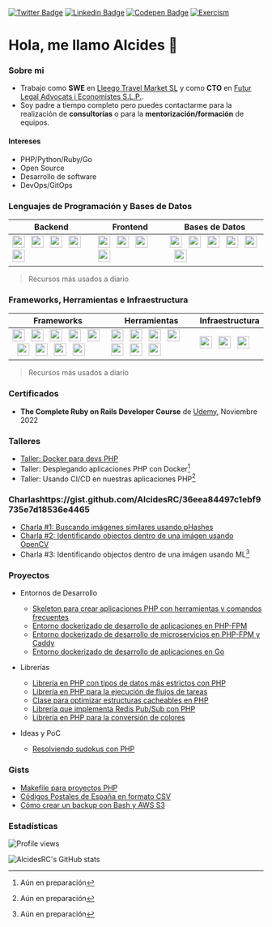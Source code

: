 [![Twitter Badge](https://img.shields.io/badge/-@AlcidesRC-1ca0f1?style=flat-square&labelColor=1ca0f1&logo=twitter&logoColor=white&link=https://twitter.com/alcidesrc)](https://twitter.com/alcidesrc) [![Linkedin Badge](https://img.shields.io/badge/-AlcidesRC-blue?style=flat-square&logo=Linkedin&logoColor=white&link=https://www.linkedin.com/in/alcidesrc/)](https://www.linkedin.com/in/alcidesrc/) [![Codepen Badge](https://img.shields.io/badge/-AlcidesRC-black?style=flat-square&logo=Codepen&logoColor=white&link=https://codepen.io/alcidesrc/)](https://codepen.io/alcidesrc/) [![Exercism](https://img.shields.io/badge/-AlcidesRC-purple?style=flat-square&logo=Exercism&logoColor=white&link=https://exercism.org/profiles/AlcidesRC/)](https://exercism.org/profiles/AlcidesRC)


# Hola, me llamo Alcides 👋

### Sobre mi

- Trabajo como **SWE** en [Lleego Travel Market SL](https://lleego.com) y como **CTO** en [Futur Legal Advocats i Economistes S.L.P.](https://futurlegal.com).
- Soy padre a tiempo completo pero puedes contactarme para la realización de **consultorías** o para la **mentorización/formación** de equipos.

#### Intereses

- PHP/Python/Ruby/Go
- Open Source
- Desarrollo de software
- DevOps/GitOps

### Lenguajes de Programación y Bases de Datos

<table>
  <thead>
    <tr>
      <th>Backend</th>
      <th>Frontend</th>
      <th>Bases de Datos</th>
    </tr>
  </thead>
  <tbody>
    <tr>
      <td>
        <img height="24" width="24" src="https://cdnjs.cloudflare.com/ajax/libs/simple-icons/6.8.0/gnubash.svg" /> &nbsp;
        <img height="24" width="24" src="https://cdnjs.cloudflare.com/ajax/libs/simple-icons/6.8.0/php.svg" /> &nbsp;
        <img height="24" width="24" src="https://cdnjs.cloudflare.com/ajax/libs/simple-icons/6.8.0/python.svg" /> &nbsp;
        <img height="24" width="24" src="https://cdnjs.cloudflare.com/ajax/libs/simple-icons/6.8.0/ruby.svg" /> &nbsp;
        <img height="24" width="24" src="https://cdnjs.cloudflare.com/ajax/libs/simple-icons/6.8.0/go.svg" /> &nbsp;
      </td>
      <td>
        <img height="24" width="24" src="https://cdnjs.cloudflare.com/ajax/libs/simple-icons/6.8.0/javascript.svg" /> &nbsp; 
        <img height="24" width="24" src="https://cdnjs.cloudflare.com/ajax/libs/simple-icons/6.8.0/vuedotjs.svg" /> &nbsp; 
        <img height="24" width="24" src="https://cdnjs.cloudflare.com/ajax/libs/simple-icons/6.8.0/angular.svg" /> &nbsp; 
        <img height="24" width="24" src="https://cdnjs.cloudflare.com/ajax/libs/simple-icons/6.8.0/lit.svg" /> &nbsp; 
      </td>
      <td>
        <img height="24" width="24" src="https://cdnjs.cloudflare.com/ajax/libs/simple-icons/6.8.0/mysql.svg" /> &nbsp; 
        <img height="24" width="24" src="https://cdnjs.cloudflare.com/ajax/libs/simple-icons/6.8.0/postgresql.svg" /> &nbsp; 
        <img height="24" width="24" src="https://cdnjs.cloudflare.com/ajax/libs/simple-icons/6.8.0/sqlite.svg" /> &nbsp; 
        <img height="24" width="24" src="https://cdnjs.cloudflare.com/ajax/libs/simple-icons/6.8.0/elasticsearch.svg" /> &nbsp; 
        <img height="24" width="24" src="https://cdnjs.cloudflare.com/ajax/libs/simple-icons/6.8.0/redis.svg" /> &nbsp; 
        <img height="24" width="24" src="https://cdnjs.cloudflare.com/ajax/libs/simple-icons/6.8.0/mongodb.svg" /> &nbsp;
      </td>
    </tr>
  </tbody>
</table>

> Recursos más usados a diario

### Frameworks, Herramientas e Infraestructura

<table>
  <thead>
    <tr>
      <th>Frameworks</th>
      <th>Herramientas</th>
      <th>Infraestructura</th>
    </tr>
  </thead>
  <tbody>
    <tr>
      <td>
        <img height="24" width="24" src="https://cdnjs.cloudflare.com/ajax/libs/simple-icons/6.8.0/laravel.svg" /> &nbsp; 
        <img height="24" width="24" src="https://cdnjs.cloudflare.com/ajax/libs/simple-icons/6.8.0/symfony.svg" /> &nbsp; 
        <img height="24" width="24" src="https://cdnjs.cloudflare.com/ajax/libs/simple-icons/6.8.0/codeigniter.svg" /> &nbsp; 
        <img height="24" width="24" src="https://cdnjs.cloudflare.com/ajax/libs/simple-icons/6.8.0/cakephp.svg" /> &nbsp; 
        <img height="24" width="24" src="https://cdnjs.cloudflare.com/ajax/libs/simple-icons/6.8.0/django.svg" /> &nbsp; 
        <img height="24" width="24" src="https://cdnjs.cloudflare.com/ajax/libs/simple-icons/6.8.0/fastapi.svg" /> &nbsp; 
        <img height="24" width="24" src="https://cdnjs.cloudflare.com/ajax/libs/simple-icons/6.8.0/rubyonrails.svg" /> &nbsp; 
        <img height="24" width="24" src="https://cdnjs.cloudflare.com/ajax/libs/simple-icons/6.8.0/rubysinatra.svg" /> &nbsp; 
        <img height="24" width="24" src="https://cdnjs.cloudflare.com/ajax/libs/simple-icons/6.8.0/socketdotio.svg" /> &nbsp; 
      </td>
      <td>
        <img height="24" width="24" src="https://cdnjs.cloudflare.com/ajax/libs/simple-icons/6.8.0/git.svg" /> &nbsp;
        <img height="24" width="24" src="https://cdnjs.cloudflare.com/ajax/libs/simple-icons/6.8.0/github.svg" /> &nbsp; 
        <img height="24" width="24" src="https://cdnjs.cloudflare.com/ajax/libs/simple-icons/6.8.0/swagger.svg" /> &nbsp;  
        <img height="24" width="24" src="https://cdnjs.cloudflare.com/ajax/libs/simple-icons/6.8.0/postman.svg" /> &nbsp;
        <img height="24" width="24" src="https://cdnjs.cloudflare.com/ajax/libs/simple-icons/6.8.0/opencv.svg" /> &nbsp; 
        <img height="24" width="24" src="https://cdnjs.cloudflare.com/ajax/libs/simple-icons/6.8.0/tensorflow.svg" /> &nbsp;
        <img height="24" width="24" src="https://cdnjs.cloudflare.com/ajax/libs/simple-icons/6.8.0/rabbitmq.svg" /> &nbsp;
      </td>
      <td>
        <img height="24" width="24" src="https://cdnjs.cloudflare.com/ajax/libs/simple-icons/6.8.0/docker.svg" /> &nbsp; 
        <img height="24" width="24" src="https://cdnjs.cloudflare.com/ajax/libs/simple-icons/6.8.0/amazonaws.svg" /> &nbsp; 
        <img height="24" width="24" src="https://cdnjs.cloudflare.com/ajax/libs/simple-icons/6.8.0/nginx.svg" /> &nbsp; 
      </td>
    </tr>
  </tbody>
</table>

> Recursos más usados a diario

### Certificados

- **The Complete Ruby on Rails Developer Course** de [Udemy](https://www.udemy.com/course/the-complete-ruby-on-rails-developer-course/), Noviembre 2022 

### Talleres

- [Taller: Docker para devs PHP](https://gist.github.com/AlcidesRC/9e8997635d2b74f790e72b667c2cfa40)
- Taller: Desplegando aplicaciones PHP con Docker[^1]
- Taller: Usando CI/CD en nuestras aplicaciones PHP[^1]

[^1]: Aún en preparación

### Charlashttps://gist.github.com/AlcidesRC/36eea84497c1ebf9735e7d18536e4465

- [Charla #1: Buscando imágenes similares usando pHashes](https://github.com/AlcidesRC/cv-searching-similar-images)
- [Charla #2: Identificando objectos dentro de una imágen usando OpenCV](https://github.com/AlcidesRC/cv-identifying-objects-in-images-with-opencv)
- Charla #3: Identificando objectos dentro de una imágen usando ML[^1]

[^1]: Aún en preparación

### Proyectos

- Entornos de Desarrollo
  - [Skeleton para crear aplicaciones PHP con herramientas y comandos frecuentes](https://github.com/AlcidesRC/php-skeleton)
  - [Entorno dockerizado de desarrollo de aplicaciones en PHP-FPM](https://github.com/AlcidesRC/dockerized-php)
  - [Entorno dockerizado de desarrollo de microservicios en PHP-FPM y Caddy](https://github.com/AlcidesRC/microservice-caddy-phpfpm)
  - [Entorno dockerizado de desarrollo de aplicaciones en Go](https://github.com/AlcidesRC/dockerized-go)

- Librerías
  - [Librería en PHP con tipos de datos más estrictos con PHP](https://github.com/AlcidesRC/severe)
  - [Librería en PHP para la ejecución de flujos de tareas](https://github.com/AlcidesRC/sequence)
  - [Clase para optimizar estructuras cacheables en PHP](https://github.com/AlcidesRC/cache)
  - [Librería que implementa Redis Pub/Sub con PHP](https://github.com/AlcidesRC/php-redis-pubsub)
  - [Librería en PHP para la conversión de colores](https://github.com/AlcidesRC/coloreeze)
  
- Ideas y PoC
  - [Resolviendo sudokus con PHP](https://github.com/AlcidesRC/sudoku-solver-in-php)
  
### Gists

- [Makefile para proyectos PHP](https://gist.github.com/AlcidesRC/36eea84497c1ebf9735e7d18536e4465)
- [Códigos Postales de España en formato CSV](https://gist.github.com/AlcidesRC/14f80f7842acc91e14c11dc22b52d177)
- [Cómo crear un backup con Bash y AWS S3](https://gist.github.com/AlcidesRC/4d3542c20743d3df8c87d45f510c8ec4)

### Estadísticas

![Profile views](https://komarev.com/ghpvc/?username=alcidesrc&color=blue)

![AlcidesRC's GitHub stats](https://github-readme-stats.vercel.app/api?username=alcidesrc&show_icons=true)
